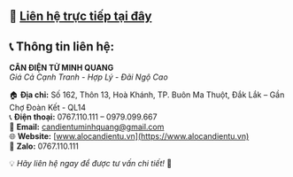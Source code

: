 ## 🔗 [Liên hệ trực tiếp tại đây](https://alocandientu.vn/lien-he)

## 📞 Thông tin liên hệ:

**CÂN ĐIỆN TỬ MINH QUANG**  
*Giá Cả Cạnh Tranh - Hợp Lý - Đãi Ngộ Cao*

🏠 **Địa chỉ:** Số 162, Thôn 13, Hoà Khánh, TP. Buôn Ma Thuột, Đắk Lắk – Gần Chợ Đoàn Kết - QL14  
📞 **Điện thoại:** 0767.110.111 – 0979.099.667  
📧 **Email:** [candientuminhquang@gmail.com](mailto:candientuminhquang@gmail.com)  
🌐 **Website:** [www.alocandientu.vn](https://www.alocandientu.vn)  
💬 **Zalo:** 0767.110.111  

💡 *Hãy liên hệ ngay để được tư vấn chi tiết!* 🚀

